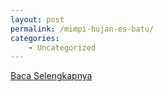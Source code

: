 ```yaml
---
layout: post
permalink: /mimpi-hujan-es-batu/
categories:
    - Uncategorized
---
```


[Baca Selengkapnya](/01)
